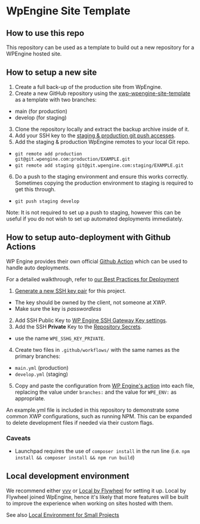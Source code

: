 # WpEngine Site Template

## How to use this repo

This repository can be used as a template to build out a new repository for a WPEngine hosted site.

## How to setup a new site

1. Create a full back-up of the production site from WpEngine.
2. Create a new GitHub repository using the [xwp-wpengine-site-template](https://github.com/xwp/xwp-wpengine-site-template) as a template with two branches:
  - main (for production)
  - develop (for staging)
3. Clone the repository locally and extract the backup archive inside of it.
4. Add your SSH key to the [staging & production git push accesses](https://wpengine.com/support/git/). 
5. Add the staging & production WpEngine remotes to your local Git repo.
  - `git remote add production git@git.wpengine.com:production/EXAMPLE.git`
  - `git remote add staging git@git.wpengine.com:staging/EXAMPLE.git`
6. Do a push to the staging environment and ensure this works correctly. Sometimes copying the production environment to staging is required to get this through.
  - `git push staging develop`

Note: It is not required to set up a push to staging, however this can be useful if you do not wish to set up automated deployments immediately.

## How to setup auto-deployment with Github Actions

WP Engine provides their own official [Github Action](https://github.com/marketplace/actions/deploy-wordpress-to-wp-engine) which can be used to handle auto deployments.

For a detailed walkthrough, refer to [our Best Practices for Deployment](https://github.com/xwp/engineering-best-practices/blob/ecbe4101083134be129ff38b0f288d5540d5c6e6/workflows/deployments.md#wp-engine)

1. [Generate a new SSH key pair](https://wpengine.com/support/ssh-keys-for-shell-access/#Generate_New_SSH_Key) for this project. 
  - The key should be owned by the client, not someone at XWP.
  - Make sure the key is _passwordless_
2. Add SSH Public Key to [WP Engine SSH Gateway Key settings](https://wpengine.com/support/ssh-gateway/).
3. Add the SSH **Private** Key to the [Repository Secrets](https://docs.github.com/en/actions/security-guides/encrypted-secrets#creating-encrypted-secrets-for-a-repository).
  - use the name `WPE_SSHG_KEY_PRIVATE`.
4. Create two files in `.github/workflows/` with the same names as the primary branches:
  - `main.yml` (production)
  - `develop.yml` (staging)
5. Copy and paste the configuration from [WP Engine's action](https://github.com/marketplace/actions/deploy-wordpress-to-wp-engine) into each file, replacing the value under `branches:` and the value for `WPE_ENV:` as appropriate.

An example.yml file is included in this repository to demonstrate some common XWP configurations, such as running NPM. This can be expanded to delete development files if needed via their custom flags.

### Caveats

* Launchpad requires the use of `composer install` in the run line (i.e. `npm install && composer install && npm run build`) 

## Local development environment

We recommend either [vvv](https://github.com/Varying-Vagrant-Vagrants/VVV) or [Local by Flywheel](https://localbyflywheel.com/) for setting it up. Local by Flywheel joined WpEngine, hence it's likely that more features will be built to improve the experience when working on sites hosted with them.

See also [Local Environment for Small Projects](https://docs.google.com/document/d/1u6G9AbEkL3O2KBoUfSooF10UvD9yBcnbaHjl2_s8YaI/edit?usp=sharing)